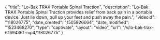 {
    "title": "Lo-Bak TRAX Portable Spinal Traction",
    "description": "Lo-Bak TRAX Portable Spinal Traction provides relief from back pain in a portable device. Just lie down, pull up your feet and push away the pain.",
    "videoid": "118026775",
    "date_created": "1505826064",
    "date_modified": "1523468270",
    "type": "captivate",
    "layout": "video",
    "url": "\/v\/lo-bak-trax-61694361-mp4\/118026775"
}